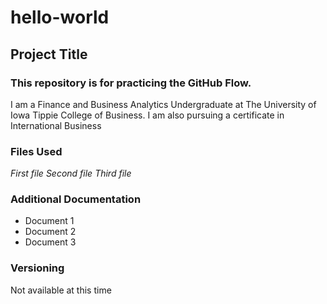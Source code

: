 # hello-world
## Project Title
### This repository is for practicing the GitHub Flow.
I am a Finance and Business Analytics Undergraduate at The University of Iowa Tippie College of Business.
I am also pursuing a certificate in International Business
### Files Used
*First file*
*Second file*
*Third file*
### Additional Documentation
- Document 1
- Document 2
- Document 3
### Versioning
Not available at this time
